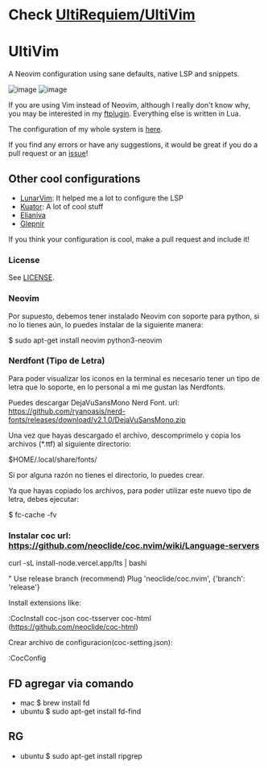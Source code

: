 # Check [UltiRequiem/UltiVim](https://github.com/UltiRequiem/UltiVim)

# UltiVim

A Neovim configuration using sane defaults, native LSP and snippets.

![image](https://user-images.githubusercontent.com/71897736/119695257-9d70bf00-be13-11eb-82f7-f5b0aa17179d.png)
![image](https://user-images.githubusercontent.com/71897736/119695197-90ec6680-be13-11eb-8ba7-623c5c6cf31c.png)

If you are using Vim instead of Neovim, although I really don't know why,
you may be interested in my [ftplugin](./ftplugin). Everything else is written in Lua.

The configuration of my whole system is [here](https://github.com/UltiRequiem/dotfiles).

If you find any errors or have any suggestions, it would be great if you do a pull request or an [issue](https://github.com/UltiRequiem/UltiVim/issues/new)!

## Other cool configurations

- [LunarVim](https://github.com/ChristianChiarulli/LunarVim): It helped me a lot to configure the LSP
- [Kuator](https://github.com/kuator/nvim): A lot of cool stuff
- [Elianiva](https://github.com/elianiva/dotfiles/tree/master/nvim)
- [Glepnir](https://github.com/glepnir/nvim)

If you think your configuration is cool, make a pull request and include it!

### License

See [LICENSE](./LICENSE).

### Neovim

Por supuesto, debemos tener instalado Neovim con soporte para python, si no lo tienes aún, lo puedes instalar de la siguiente manera:

$ sudo apt-get install neovim python3-neovim

### Nerdfont (Tipo de Letra)

Para poder visualizar los iconos en la terminal es necesario tener un tipo de letra que lo soporte, en lo personal a mi me gustan las Nerdfonts.

Puedes descargar DejaVuSansMono Nerd Font. url: https://github.com/ryanoasis/nerd-fonts/releases/download/v2.1.0/DejaVuSansMono.zip

Una vez que hayas descargado el archivo, descomprimelo y copia los archivos (\*.ttf) al siguiente directorio:

$HOME/.local/share/fonts/

Si por alguna razón no tienes el directorio, lo puedes crear.

Ya que hayas copiado los archivos, para poder utilizar este nuevo tipo de letra, debes ejecutar:

$ fc-cache -fv

### Instalar coc url: https://github.com/neoclide/coc.nvim/wiki/Language-servers

curl -sL install-node.vercel.app/lts | bashi

" Use release branch (recommend)
Plug 'neoclide/coc.nvim', {'branch': 'release'}

Install extensions like:

:CocInstall coc-json coc-tsserver coc-html (https://github.com/neoclide/coc-html)

Crear archivo de configuracion(coc-setting.json):

:CocConfig

## FD agregar via comando

- mac
  $ brew install fd
- ubuntu
  $ sudo apt-get install fd-find

## RG

- ubuntu
  $ sudo apt-get install ripgrep
